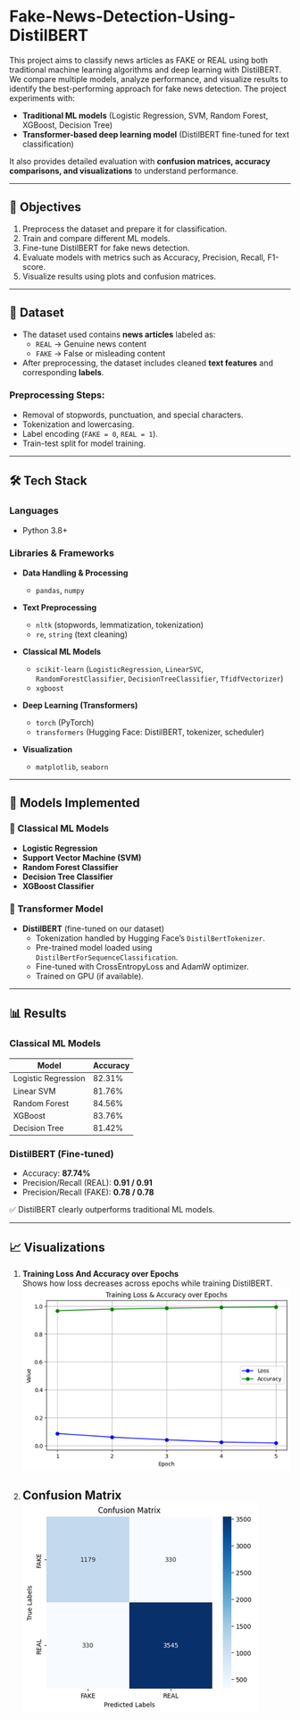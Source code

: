 # Fake-News-Detection-Using-DistilBERT
This project aims to classify news articles as FAKE or REAL using both traditional machine learning algorithms and deep learning with DistilBERT. We compare multiple models, analyze performance, and visualize results to identify the best-performing approach for fake news detection.
The project experiments with:  
- **Traditional ML models** (Logistic Regression, SVM, Random Forest, XGBoost, Decision Tree)  
- **Transformer-based deep learning model** (DistilBERT fine-tuned for text classification)  

It also provides detailed evaluation with **confusion matrices, accuracy comparisons, and visualizations** to understand performance.  

---

## 🎯 Objectives  
1. Preprocess the dataset and prepare it for classification.  
2. Train and compare different ML models.  
3. Fine-tune DistilBERT for fake news detection.  
4. Evaluate models with metrics such as Accuracy, Precision, Recall, F1-score.  
5. Visualize results using plots and confusion matrices.  

---
## 📂 Dataset  
- The dataset used contains **news articles** labeled as:  
  - `REAL` → Genuine news content  
  - `FAKE` → False or misleading content  
- After preprocessing, the dataset includes cleaned **text features** and corresponding **labels**.  

### Preprocessing Steps:  
- Removal of stopwords, punctuation, and special characters.  
- Tokenization and lowercasing.  
- Label encoding (`FAKE = 0`, `REAL = 1`).  
- Train-test split for model training.  

---
## 🛠️ Tech Stack  

### **Languages**  
- Python 3.8+  

### **Libraries & Frameworks**  
- **Data Handling & Processing**  
  - `pandas`, `numpy`  

- **Text Preprocessing**  
  - `nltk` (stopwords, lemmatization, tokenization)  
  - `re`, `string` (text cleaning)  

- **Classical ML Models**  
  - `scikit-learn` (`LogisticRegression`, `LinearSVC`, `RandomForestClassifier`, `DecisionTreeClassifier`, `TfidfVectorizer`)  
  - `xgboost`  

- **Deep Learning (Transformers)**  
  - `torch` (PyTorch)  
  - `transformers` (Hugging Face: DistilBERT, tokenizer, scheduler)  

- **Visualization**  
  - `matplotlib`, `seaborn`  

---
## 🧠 Models Implemented  

### 🔹 Classical ML Models  
- **Logistic Regression**  
- **Support Vector Machine (SVM)**  
- **Random Forest Classifier**  
- **Decision Tree Classifier**  
- **XGBoost Classifier**  

### 🔹 Transformer Model  
- **DistilBERT** (fine-tuned on our dataset)  
  - Tokenization handled by Hugging Face’s `DistilBertTokenizer`.  
  - Pre-trained model loaded using `DistilBertForSequenceClassification`.  
  - Fine-tuned with CrossEntropyLoss and AdamW optimizer.  
  - Trained on GPU (if available).  

---

## 📊 Results  

### **Classical ML Models**  
| Model               | Accuracy |
|----------------------|----------|
| Logistic Regression  | 82.31%   |
| Linear SVM           | 81.76%   |
| Random Forest        | 84.56%   |
| XGBoost              | 83.76%   |
| Decision Tree        | 81.42%   |

### **DistilBERT (Fine-tuned)**  
- Accuracy: **87.74%**  
- Precision/Recall (REAL): **0.91 / 0.91**  
- Precision/Recall (FAKE): **0.78 / 0.78**  

✅ DistilBERT clearly outperforms traditional ML models.  

---

## 📈 Visualizations  

1. **Training Loss And Accuracy over Epochs**  
   Shows how loss decreases across epochs while training DistilBERT.
   ![Training Loss And Accuracy over Epochs](acc.png)   
3. **Confusion Matrix**  
   ![Confusion Matrix](con.png) 
   ---
